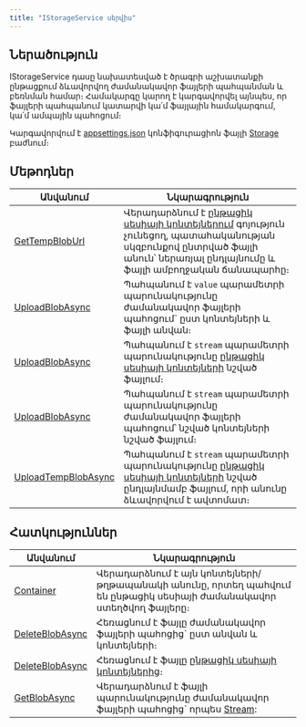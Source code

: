 ```yaml
---
title: "IStorageService սերվիս"
---
```


## Ներածություն

IStorageService դասը նախատեսված է ծրագրի աշխատանքի ընթացքում ձևավորվող ժամանակավոր ֆայլերի պահպանման և բեռնման համար։
Համակարգը կարող է կարգավորվել այնպես, որ ֆայլերի պահպանում կատարվի կա՛մ ֆայլային համակարգում, կա՛մ ամպային պահոցում։

Կարգավորվում է [appsettings.json](../../project/appsettings_json.md) կոնֆիգուրացիոն ֆայլի [Storage](../../project/appsettings_json.md#storage) բաժնում։

## Մեթոդներ

| Անվանում | Նկարագրություն |
|----------|----------------|
| [GetTempBlobUrl](IStorageService/GetTempBlobUrl.md) | Վերադարձնում է [ընթացիկ սեսիայի կոնտեյներում](#container) գոյություն չունեցող, պատահականության սկզբունքով ընտրված ֆայլի անուն՝ ներառյալ ընդլայնումը և ֆայլի ամբողջական ճանապարհը։ |
| [UploadBlobAsync](IStorageService/UploadBlobAsync.md) | Պահպանում է `value` պարամետրի պարունակությունը ժամանակավոր ֆայլերի պահոցում` ըստ կոնտեյների և ֆայլի անվան։ |
| [UploadBlobAsync](IStorageService/UploadBlobAsync1.md) | Պահպանում է `stream` պարամետրի պարունակությունը [ընթացիկ սեսիայի կոնտեյների](#container) նշված ֆայլում։ |
| [UploadBlobAsync](IStorageService/UploadBlobAsync2.md) | Պահպանում է `stream` պարամետրի պարունակությունը ժամանակավոր ֆայլերի պահոցում՝ նշված կոնտեյների նշված ֆայլում։ |
| [UploadTempBlobAsync](IStorageService/UploadTempBlobAsync.md) | Պահպանում է `stream` պարամետրի պարունակությունը [ընթացիկ սեսիայի կոնտեյների](#container) նշված ընդլայնմամբ ֆայլում, որի անունը ձևավորվում է ավտոմատ։ |

## Հատկություններ

| Անվանում | Նկարագրություն |
|----------|----------------|
| [Container](IStorageService/Container.md) | Վերադարձնում է այն կոնտեյների/թղթապանակի անունը, որտեղ պահվում են ընթացիկ սեսիայի ժամանակավոր ստեղծվող ֆայլերը։ |
| [DeleteBlobAsync](IStorageService/DeleteBlobAsync.md) | Հեռացնում է ֆայլը ժամանակավոր ֆայլերի պահոցից` ըստ անվան և կոնտեյների։ |
| [DeleteBlobAsync](IStorageService/DeleteBlobAsync1.md) | Հեռացնում է ֆայլը [ընթացիկ սեսիայի կոնտեյներից](#container)։ |
| [GetBlobAsync](IStorageService/GetBlobAsync.md) | Վերադարձնում է ֆայլի պարունակությունը ժամանակավոր ֆայլերի պահոցից` որպես [Stream](https://learn.microsoft.com/en-us/dotnet/api/system.io.stream): |
